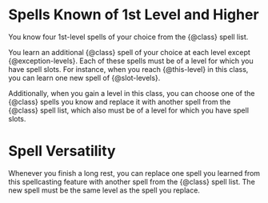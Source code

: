 # Spells Known of 1st Level and Higher
You know four 1st-level spells of your choice from the {@class} spell list.

You learn an additional {@class} spell of your choice at each level except {@exception-levels}.
Each of these spells must be of a level for which you have spell slots.
For instance, when you reach {@this-level} in this class, you can learn one new spell of {@slot-levels}.

Additionally, when you gain a level in this class, you can choose one of the {@class} spells you know and replace it with another spell from the {@class} spell list, which also must be of a level for which you have spell slots.

# Spell Versatility
Whenever you finish a long rest, you can replace one spell you learned from this spellcasting feature with another spell from the {@class} spell list.
The new spell must be the same level as the spell you replace.
